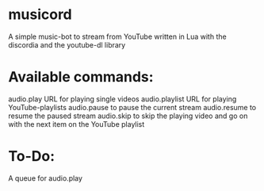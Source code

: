 # musicord
A simple music-bot to stream from YouTube written in Lua with the discordia and the youtube-dl library

# Available commands:
audio.play URL      for playing single videos
audio.playlist URL  for playing YouTube-playlists
audio.pause         to pause the current stream
audio.resume        to resume the paused stream
audio.skip          to skip the playing video and go on with the next item on the YouTube playlist

# To-Do:
A queue for audio.play
